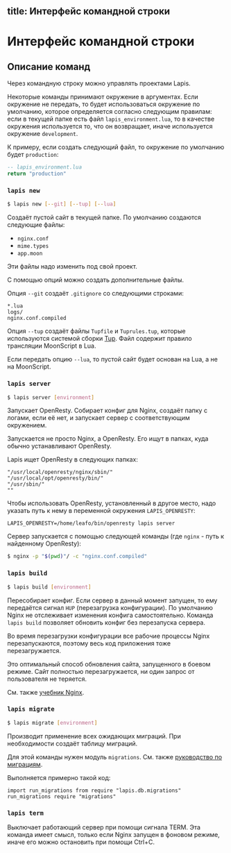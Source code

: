 title: Интерфейс командной строки
--
# Интерфейс командной строки

## Описание команд

Через командную строку можно управлять проектами Lapis.

Некоторые команды принимают окружение в аргументах.
Если окружение не передать, то будет использоваться
окружение по умолчанию, которое определяется
согласно следующим правилам: если в текущей папке есть файл
`lapis_environment.lua`, то в качестве окружения
используется то, что он возвращает,
иначе используется окружение `development`.

К примеру, если создать следующий файл,
то окружение по умолчанию будет `production`:

```lua
-- lapis_environment.lua
return "production"
```

### `lapis new`

```bash
$ lapis new [--git] [--tup] [--lua]
```

Создаёт пустой сайт в текущей папке.
По умолчанию создаются следующие файлы:

* `nginx.conf`
* `mime.types`
* `app.moon`

Эти файлы надо изменить под свой проект.

С помощью опций можно создать дополнительные файлы.

Опция `--git` создаёт `.gitignore` со следующими строками:

    *.lua
    logs/
    nginx.conf.compiled

Опция `--tup` создаёт файлы `Tupfile` и `Tuprules.tup`,
которые используются системой сборки
[Tup](http://gittup.org/tup/).
Файл содержит правило трансляции MoonScript в Lua.

Если передать опцию `--lua`, то пустой сайт будет
основан на Lua, а не на MoonScript.

### `lapis server`

```bash
$ lapis server [environment]
```

Запускает OpenResty.
Собирает конфиг для Nginx, создаёт папку с логами,
если её нет, и запускает сервер с соответствующим окружением.

Запускается не просто Nginx, а OpenResty.
Его ищут в папках, куда обычно устанавливают OpenResty.

Lapis ищет OpenResty в следующих папках:

    "/usr/local/openresty/nginx/sbin/"
    "/usr/local/opt/openresty/bin/"
    "/usr/sbin/"
    ""

Чтобы использовать OpenResty, установленный в
другое место, надо указать путь к нему
в переменной окружения `LAPIS_OPENRESTY`:

    LAPIS_OPENRESTY=/home/leafo/bin/openresty lapis server

Сервер запускается с помощью следующей команды
(где `nginx` - путь к найденному OpenResty):

```bash
$ nginx -p "$(pwd)"/ -c "nginx.conf.compiled"
```

### `lapis build`

```bash
$ lapis build [environment]
```

Пересобирает конфиг.
Если сервер в данный момент запущен,
то ему передаётся сигнал `HUP`
(перезагрузка конфигурации).
По умолчанию Nginx не отслеживает изменения конфига
самостоятельно.
Команда `lapis build` позволяет обновить конфиг
без перезапуска сервера.

Во время перезагрузки конфигурации все рабочие процессы Nginx
перезапускаются, поэтому весь код приложения тоже
перезагружается.

Это оптимальный способ обновления сайта,
запущенного в боевом режиме.
Сайт полностью перезагружается, ни один запрос
от пользователя не теряется.

См. также [учебник Nginx](http://wiki.nginx.org/CommandLine#Loading_a_New_Configuration_Using_Signals).

### `lapis migrate`

```bash
$ lapis migrate [environment]
```

Производит применение всех ожидающих миграций.
При необходимости создаёт таблицу миграций.

Для этой команды нужен модуль `migrations`.
См. также [руководство по
миграциям](#database-migrations-running-migrations).

Выполняется примерно такой код:

```moon
import run_migrations from require "lapis.db.migrations"
run_migrations require "migrations"
```

### `lapis term`

Выключает работающий сервер при помощи сигнала TERM.
Эта команда имеет смысл, только если Nginx запущен
в фоновом режиме,
иначе его можно остановить при помощи Ctrl+C.
